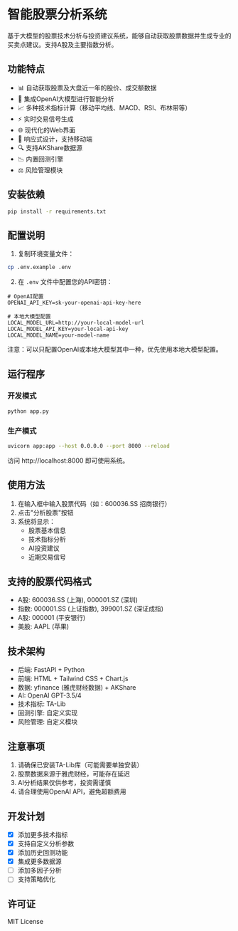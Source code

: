 # 智能股票分析系统

基于大模型的股票技术分析与投资建议系统，能够自动获取股票数据并生成专业的买卖点建议。支持A股及主要指数分析。

## 功能特点

- 📊 自动获取股票及大盘近一年的股价、成交额数据
- 🤖 集成OpenAI大模型进行智能分析
- 📈 多种技术指标计算（移动平均线、MACD、RSI、布林带等）
- ⚡ 实时交易信号生成
- 🌐 现代化的Web界面
- 📱 响应式设计，支持移动端
- 🔍 支持AKShare数据源
- 📉 内置回测引擎
- ⚖️ 风险管理模块

## 安装依赖

```bash
pip install -r requirements.txt
```

## 配置说明

1. 复制环境变量文件：
```bash
cp .env.example .env
```

2. 在 `.env` 文件中配置您的API密钥：
```env
# OpenAI配置
OPENAI_API_KEY=sk-your-openai-api-key-here

# 本地大模型配置
LOCAL_MODEL_URL=http://your-local-model-url
LOCAL_MODEL_API_KEY=your-local-api-key
LOCAL_MODEL_NAME=your-model-name
```

注意：可以只配置OpenAI或本地大模型其中一种，优先使用本地大模型配置。

## 运行程序

### 开发模式
```bash
python app.py
```

### 生产模式
```bash
uvicorn app:app --host 0.0.0.0 --port 8000 --reload
```

访问 http://localhost:8000 即可使用系统。

## 使用方法

1. 在输入框中输入股票代码（如：600036.SS 招商银行）
2. 点击"分析股票"按钮
3. 系统将显示：
   - 股票基本信息
   - 技术指标分析
   - AI投资建议
   - 近期交易信号

## 支持的股票代码格式

- A股: 600036.SS (上海), 000001.SZ (深圳)
- 指数: 000001.SS (上证指数), 399001.SZ (深证成指)
- A股: 000001 (平安银行)
- 美股: AAPL (苹果)

## 技术架构

- 后端: FastAPI + Python
- 前端: HTML + Tailwind CSS + Chart.js
- 数据: yfinance (雅虎财经数据) + AKShare
- AI: OpenAI GPT-3.5/4
- 技术指标: TA-Lib
- 回测引擎: 自定义实现
- 风险管理: 自定义模块

## 注意事项

1. 请确保已安装TA-Lib库（可能需要单独安装）
2. 股票数据来源于雅虎财经，可能存在延迟
3. AI分析结果仅供参考，投资需谨慎
4. 请合理使用OpenAI API，避免超额费用

## 开发计划

- [x] 添加更多技术指标
- [x] 支持自定义分析参数
- [x] 添加历史回测功能
- [x] 集成更多数据源
- [ ] 添加多因子分析
- [ ] 支持策略优化

## 许可证

MIT License